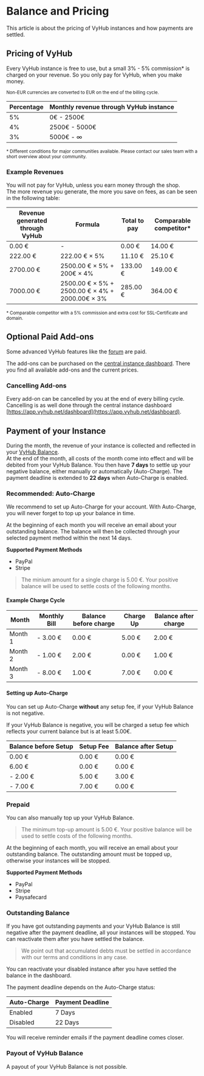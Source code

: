 # Balance and Pricing

This article is about the pricing of VyHub instances and how payments are settled.

## Pricing of VyHub

Every VyHub instance is free to use, but a small 3% - 5% commission* is charged on your revenue. So you only pay for
VyHub, when you make money.

<sub>Non-EUR currencies are converted to EUR on the end of the billing cycle.</sub>

| Percentage | Monthly revenue through VyHub instance |
|------------|----------------------------------------|
| 5%         | 0€    - 2500€                          |
| 4%         | 2500€ - 5000€                          |
| 3%         | 5000€ -   ∞                            |

<sub>* Different conditions for major communities available. Please contact our sales team with a short overview about
your community.</sub>

### Example Revenues

You will not pay for VyHub, unless you earn money through the shop.  
The more revenue you generate, the more you save on fees, as can be seen in the following table:


| Revenue generated through VyHub | Formula                                         | Total to pay | Comparable competitor* |
|---------------------------------|-------------------------------------------------|--------------|------------------------|
| 0.00 €                          | -                                               | 0.00 €       | 14.00 €                |
| 222.00 €                        | 222.00 € × 5%                                   | 11.10 €      | 25.10 €                |
| 2700.00 €                       | 2500.00 € × 5% + 200€ × 4%                      | 133.00 €     | 149.00 €               |
| 7000.00 €                       | 2500.00 € × 5% + 2500.00 € × 4% + 2000.00€ × 3% | 285.00 €     | 364.00 €               |

<sub>* Comparable competitor with a 5% commission and extra cost for SSL-Certificate and domain.</sub>

## Optional Paid Add-ons

Some advanced VyHub features like the [forum](../guide/forum.md) are paid.

The add-ons can be purchased on the [central instance dashboard](https://app.vyhub.net/dashboard).
There you find all available add-ons and the current prices.

### Cancelling Add-ons

Every add-on can be cancelled by you at the end of every billing cycle.   
Cancelling is as well done through the central instance
dashboard [https://app.vyhub.net/dashboard](https://app.vyhub.net/dashboard).

## Payment of your Instance

During the month, the revenue of your instance is collected and reflected in
your [VyHub Balance](https://app.vyhub.net/account).  
At the end of the month, all costs of the month come into effect and will be debited from your VyHub Balance.
You then have __7 days__ to settle up your negative balance, either manually or automatically (Auto-Charge). The payment
deadline is extended to __22 days__ when Auto-Charge is enabled.

### Recommended: Auto-Charge

We recommend to set up Auto-Charge for your account.
With Auto-Charge, you will never forget to top up your balance in time.

At the beginning of each month you will receive an email about your outstanding balance.
The balance will then be collected through your selected payment method within the next 14 days.

**Supported Payment Methods**

- PayPal
- Stripe

> The minium amount for a single charge is 5.00 €. Your positive balance will be used to settle costs of the following
> months.

#### Example Charge Cycle

| Month   | Monthly Bill | Balance before charge | Charge Up | Balance after charge |
|---------|--------------|-----------------------|-----------|----------------------|
| Month 1 | - 3.00 €     | 0.00 €                | 5.00 €    | 2.00 €               |
| Month 2 | - 1.00 €     | 2.00 €                | 0.00 €    | 1.00 €               |
| Month 3 | - 8.00 €     | 1.00 €                | 7.00 €    | 0.00 €               |

#### Setting up Auto-Charge

You can set up Auto-Charge **without** any setup fee, if your VyHub Balance is not negative.

If your VyHub Balance is negative, you will be charged a setup fee which reflects your current balance but is at least
5.00€.

| Balance before Setup | Setup Fee | Balance after Setup |  
|----------------------|-----------|---------------------|
| 0.00 €               | 0.00 €    | 0.00 €              | 
| 6.00 €               | 0.00 €    | 0.00 €              | 
| - 2.00 €             | 5.00 €    | 3.00 €              | 
| - 7.00 €             | 7.00 €    | 0.00 €              | 

### Prepaid

You can also manually top up your VyHub Balance.

> The minimum top-up amount is 5.00 €. Your positive balance will be used to settle costs of the following months.

At the beginning of each month, you will receive an email about your outstanding balance. The outstanding amount must be
topped up, otherwise your instances will be stopped.

**Supported Payment Methods**

- PayPal
- Stripe
- Paysafecard

### Outstanding Balance

If you have got outstanding payments and your VyHub Balance is still negative after the payment deadline, all your
instances will be stopped. You can reactivate
them after you have settled the balance.

> We point out that accumulated debts must be settled in accordance with our terms and conditions in any case.

You can reactivate your disabled instance after you have settled the balance in the dashboard.

The payment deadline depends on the Auto-Charge status:

| Auto-Charge | Payment Deadline |
|-------------|------------------|
| Enabled     | 7 Days           | 
| Disabled    | 22 Days          | 

You will receive reminder emails if the payment deadline comes closer.

### Payout of VyHub Balance

A payout of your VyHub Balance is not possible.


